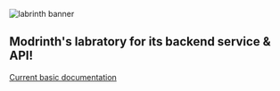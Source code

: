 ![labrinth banner](https://cdn.discordapp.com/attachments/706901251560046654/727701756498280566/Group_31_10.png)

## Modrinth's labratory for its backend service & API!

[Current basic documentation](docs/readme.md)
